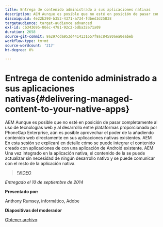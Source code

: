 ```yaml
---
title: Entrega de contenido administrado a sus aplicaciones nativas
description: AEM Aunque es posible que no esté en posición de pasar completamente al uso de tecnologías web y al desarrollo entre plataformas proporcionado por PhoneGap Enterprise, aún es posible aprovechar el poder de la añadiendo contenido web directamente en sus aplicaciones nativas existentes. AEM En esta sesión se explicará en detalle cómo se puede integrar el contenido creado con aplicaciones de con una aplicación de Android existente. AEM Una vez integrado en la aplicación nativa, el contenido de la se puede actualizar sin necesidad de ningún desarrollo nativo y se puede comunicar con el resto de la aplicación nativa.
discoiquuid: 4e22b290-b352-4371-a734-fdbed3d25838
targetaudience: target-audience advanced
exl-id: cb343695-80ec-4781-92c2-5dba32e71a09
duration: 2658
source-git-commit: 9a297cda953d4414131657f9ac84580aea0eabeb
workflow-type: tm+mt
source-wordcount: '217'
ht-degree: 0%

---
```


# Entrega de contenido administrado a sus aplicaciones nativas{#delivering-managed-content-to-your-native-apps}

AEM Aunque es posible que no esté en posición de pasar completamente al uso de tecnologías web y al desarrollo entre plataformas proporcionado por PhoneGap Enterprise, aún es posible aprovechar el poder de la añadiendo contenido web directamente en sus aplicaciones nativas existentes. AEM En esta sesión se explicará en detalle cómo se puede integrar el contenido creado con aplicaciones de con una aplicación de Android existente. AEM Una vez integrado en la aplicación nativa, el contenido de la se puede actualizar sin necesidad de ningún desarrollo nativo y se puede comunicar con el resto de la aplicación nativa.

>[!VIDEO](https://video.tv.adobe.com/v/19467/?quality=9)

*Entregado el 10 de septiembre de 2014*

**Presentado por:**

Anthony Rumsey, informático, Adobe

**Diapositivas del moderador**

[Obtener archivo](assets/9-10-2014-delivering-managed-content-to-your-native-apps.pdf)
<!--
[Get back to the Overview](https://helpx.adobe.com/experience-manager/kt/eseminars/gems/aem-index.html)
-->
